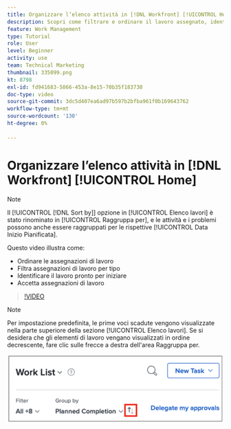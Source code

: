 ```yaml
---
title: Organizzare l’elenco attività in [!DNL Workfront] [!UICONTROL Home]
description: Scopri come filtrare e ordinare il lavoro assegnato, identificare il lavoro pronto per iniziare e accettare le assegnazioni di lavoro in [!DNL  Workfront].
feature: Work Management
type: Tutorial
role: User
level: Beginner
activity: use
team: Technical Marketing
thumbnail: 335099.png
kt: 8798
exl-id: fd941683-5866-453a-8e15-70b35f183730
doc-type: video
source-git-commit: 3dc5d407ea6ad97b597b2bfba961f0b169643762
workflow-type: tm+mt
source-wordcount: '130'
ht-degree: 0%

---
```


# Organizzare l’elenco attività in [!DNL Workfront] [!UICONTROL Home]

>[!NOTE]
>
>Il [!UICONTROL [!DNL Sort by]] opzione in [!UICONTROL Elenco lavori] è stato rinominato in [!UICONTROL Raggruppa per], e le attività e i problemi possono anche essere raggruppati per le rispettive [!UICONTROL Data Inizio Pianificata].

Questo video illustra come:

* Ordinare le assegnazioni di lavoro
* Filtra assegnazioni di lavoro per tipo
* Identificare il lavoro pronto per iniziare
* Accetta assegnazioni di lavoro

>[!VIDEO](https://video.tv.adobe.com/v/335099/?quality=12&learn=on)

>[!NOTE]
>
>Per impostazione predefinita, le prime voci scadute vengono visualizzate nella parte superiore della sezione [!UICONTROL Elenco lavori]. Se si desidera che gli elementi di lavoro vengano visualizzati in ordine decrescente, fare clic sulle frecce a destra dell&#39;area Raggruppa per.

![Immagine di una schermata che mostra l’elenco di lavoro raggruppato per data di scadenza.](assets/work-list-arrows.png)
